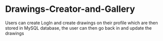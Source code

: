 # Drawings-Creator-and-Gallery
Users can create LogIn and create drawings on their profile which are then stored in MySQL database, the user can then go back in and update the  drawings
